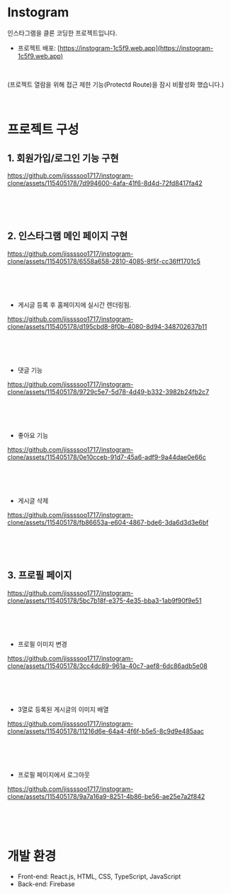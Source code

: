 # Instogram

인스타그램을 클론 코딩한 프로젝트입니다.


* 프로젝트 배포: [https://instogram-1c5f9.web.app](https://instogram-1c5f9.web.app)

<br/>

 (프로젝트 열람을 위해 접근 제한 기능(Protectd Route)을 잠시 비활성화 했습니다.)

<br/>

# 프로젝트 구성

## 1. 회원가입/로그인 기능 구현

https://github.com/jissssoo1717/instogram-clone/assets/115405178/7d994600-4afa-41f6-8d4d-72fd8417fa42

<br/><br/><br/>

## 2. 인스타그램 메인 페이지 구현


https://github.com/jissssoo1717/instogram-clone/assets/115405178/6558a658-2810-4085-8f5f-cc36ff1701c5


<br/><br/><br/>

   * 게시글 등록 후 홈페이지에 실시간 렌더링됨.

https://github.com/jissssoo1717/instogram-clone/assets/115405178/d195cbd8-8f0b-4080-8d94-348702637b11

<br/><br/><br/>

   * 댓글 기능


https://github.com/jissssoo1717/instogram-clone/assets/115405178/9729c5e7-5d78-4d49-b332-3982b24fb2c7


   <br/><br/><br/>

   * 좋아요 기능
     
https://github.com/jissssoo1717/instogram-clone/assets/115405178/0e10cceb-91d7-45a6-adf9-9a44dae0e66c


   <br/><br/><br/>

   * 게시글 삭제

https://github.com/jissssoo1717/instogram-clone/assets/115405178/fb86653a-e604-4867-bde6-3da6d3d3e6bf


   <br/><br/><br/>


## 3. 프로필 페이지


https://github.com/jissssoo1717/instogram-clone/assets/115405178/5bc7b18f-e375-4e35-bba3-1ab9f90f9e51

<br/><br/><br/>

  * 프로필 이미지 변경


https://github.com/jissssoo1717/instogram-clone/assets/115405178/3cc4dc89-961a-40c7-aef8-6dc86adb5e08


<br/><br/><br/>


   * 3열로 등록된 게시글의 이미지 배열



https://github.com/jissssoo1717/instogram-clone/assets/115405178/11216d6e-64a4-4f6f-b5e5-8c9d9e485aac



   <br/><br/><br/>

   
  * 프로필 페이지에서 로그아웃


https://github.com/jissssoo1717/instogram-clone/assets/115405178/9a7a16a9-8251-4b86-be56-ae25e7a2f842

   <br/><br/><br/>


   

# 개발 환경

+ Front-end: React.js, HTML, CSS, TypeScript, JavaScript 
+ Back-end: Firebase

<br/><br/><br/>
